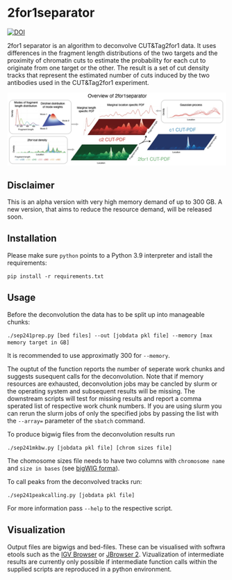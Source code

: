 # 2for1separator

[![DOI](https://zenodo.org/badge/402908753.svg)](https://zenodo.org/badge/latestdoi/402908753)

2for1 separator is an algorithm to deconvolve CUT&Tag2for1 data.  It uses
differences in the fragment length distributions of the two targets and the
proximity of chromatin cuts to estimate the probability for each cut to
originate from one target or the other. The result is a set of cut density
tracks that represent the estimated number of cuts induced by the two
antibodies used in the CUT&Tag2for1 experiment.

![Schmenatic](schematic.jpg?raw=true "Schematic")

## Disclaimer

This is an alpha version with very high memory demand of up to
300 GB. A new version, that aims to reduce the resource demand,
will be released soon.

## Installation

Please make sure `python` points to a Python 3.9 interpreter
and istall the requirements:
```
pip install -r requirements.txt
```

## Usage

Before the deconvolution the data has to be split up into manageable chunks:
```
./sep241prep.py [bed files] --out [jobdata pkl file] --memory [max memory target in GB]
```
It is recommended to use approximatly 300 for `--memory`.

The ouptut of the function reports the number of seperate work chunks
and suggests susequent calls for the deconvolution.
Note that if memory resources are exhausted, deconvolution jobs
may be cancled by slurm or the operating system and subsequent
results will be missing. The downstream scripts will test for missing
results and report a comma sperated list of respective work chunk
numbers. If you are using slurm you can rerun the slurm jobs of only
the specified jobs by passing the list with the `--array=` parameter
of the `sbatch` command.

To produce bigwig files from the deconvolution results run
```
./sep241mkbw.py [jobdata pkl file] [chrom sizes file]
```
The chomosome sizes file needs to have two columns with `chromosome name` and
`size in bases`
(see [bigWIG forma](https://genome.ucsc.edu/goldenPath/help/bigWig.html)).

To call peaks from the deconvolved tracks run:
```
./sep241peakcalling.py [jobdata pkl file]
```

For more information pass `--help` to the respective script.

## Visualization

Output files are bigwigs and bed-files. These can be visualised
with softwra etools such as the
[IGV Browser](https://software.broadinstitute.org/software/igv/)
or
[JBrowser 2](https://jbrowse.org/jb2/).
Vizualization of intermediate results are currently only possible
if intermediate function calls within the supplied scripts are
reproduced in a python environment.
